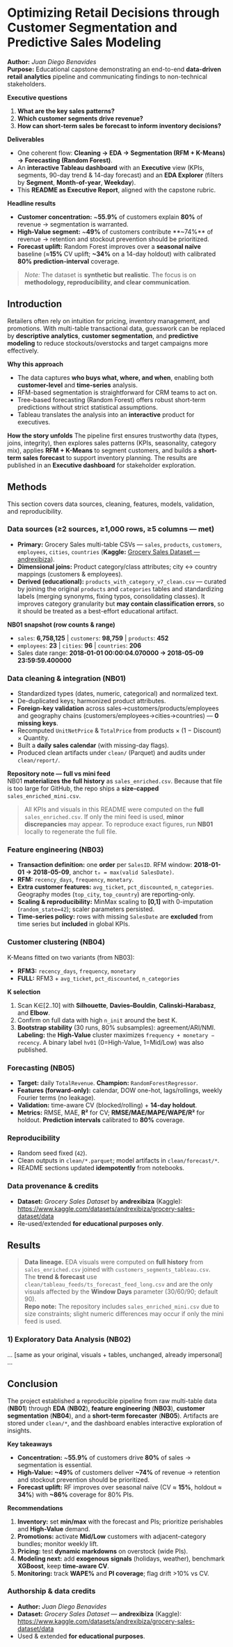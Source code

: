 <!-- SECTION:TITLE -->
# Optimizing Retail Decisions through Customer Segmentation and Predictive Sales Modeling
<!-- /SECTION:TITLE -->

<!-- SECTION:EXEC_SUMMARY -->
**Author:** *Juan Diego Benavides*  
**Purpose:** Educational capstone demonstrating an end-to-end **data-driven retail analytics** pipeline and communicating findings to non-technical stakeholders.

**Executive questions**
1) **What are the key sales patterns?**  
2) **Which customer segments drive revenue?**  
3) **How can short-term sales be forecast to inform inventory decisions?**

**Deliverables**
- One coherent flow: **Cleaning → EDA → Segmentation (RFM + K-Means) → Forecasting (Random Forest)**.  
- An **interactive Tableau dashboard** with an **Executive** view (KPIs, segments, 90-day trend & 14-day forecast) and an **EDA Explorer** (filters by **Segment**, **Month-of-year**, **Weekday**).  
- This **README as Executive Report**, aligned with the capstone rubric.

**Headline results**
- **Customer concentration:** ~**55.9%** of customers explain **80%** of revenue → segmentation is warranted.  
- **High-Value segment:** ~**49%** of customers contribute **~74%** of revenue → retention and stockout prevention should be prioritized.  
- **Forecast uplift:** Random Forest improves over a **seasonal naïve** baseline (≈**15%** CV uplift; **~34%** on a 14-day holdout) with calibrated **80% prediction-interval** coverage.

> *Note:* The dataset is **synthetic but realistic**. The focus is on **methodology, reproducibility, and clear communication**.
<!-- /SECTION:EXEC_SUMMARY -->

<!-- SECTION:INTRO -->
## Introduction

Retailers often rely on intuition for pricing, inventory management, and promotions. With multi-table transactional data, guesswork can be replaced by **descriptive analytics**, **customer segmentation**, and **predictive modeling** to reduce stockouts/overstocks and target campaigns more effectively.

**Why this approach**
- The data captures **who buys what, where, and when**, enabling both **customer-level** and **time-series** analysis.  
- RFM-based segmentation is straightforward for CRM teams to act on.  
- Tree-based forecasting (Random Forest) offers robust short-term predictions without strict statistical assumptions.  
- Tableau translates the analysis into an **interactive** product for executives.

**How the story unfolds**
The pipeline first ensures trustworthy data (types, joins, integrity), then explores sales patterns (KPIs, seasonality, category mix), applies **RFM + K-Means** to segment customers, and builds a **short-term sales forecast** to support inventory planning. The results are published in an **Executive dashboard** for stakeholder exploration.
<!-- /SECTION:INTRO -->

<!-- SECTION:METHODS -->
## Methods

This section covers data sources, cleaning, features, models, validation, and reproducibility.

### Data sources (≥2 sources, ≥1,000 rows, ≥5 columns — **met**)
- **Primary:** Grocery Sales multi-table CSVs — `sales`, `products`, `customers`, `employees`, `cities`, `countries` (**Kaggle:** [Grocery Sales Dataset — andrexibiza](https://www.kaggle.com/datasets/andrexibiza/grocery-sales-dataset/data)).  
- **Dimensional joins:** Product category/class attributes; city ↔ country mappings (customers & employees).  
- **Derived (educational):** `products_with_category_v7_clean.csv` — curated by joining the original `products` and `categories` tables and standardizing labels (merging synonyms, fixing typos, consolidating classes). It improves category granularity but **may contain classification errors**, so it should be treated as a best-effort educational artifact.

**NB01 snapshot (row counts & range)**  
- `sales`: **6,758,125** | `customers`: **98,759** | `products`: **452**  
- `employees`: **23** | `cities`: **96** | `countries`: **206**  
- Sales date range: **2018-01-01 00:00:04.070000 → 2018-05-09 23:59:59.400000**

### Data cleaning & integration (NB01)
- Standardized types (dates, numeric, categorical) and normalized text.  
- De-duplicated keys; harmonized product attributes.  
- **Foreign-key validation** across sales→customers/products/employees and geography chains (customers/employees→cities→countries) — **0 missing keys**.  
- Recomputed `UnitNetPrice` & `TotalPrice` from products × (1 − Discount) × Quantity.  
- Built a **daily sales calendar** (with missing-day flags).  
- Produced clean artifacts under `clean/` (Parquet) and audits under `clean/report/`.

**Repository note — full vs mini feed**  
NB01 **materializes the full history** as `sales_enriched.csv`. Because that file is too large for GitHub, the repo ships a **size-capped** `sales_enriched_mini.csv`.  
> All KPIs and visuals in this README were computed on the **full** `sales_enriched.csv`. If only the mini feed is used, **minor discrepancies** may appear. To reproduce exact figures, run **NB01** locally to regenerate the full file.

### Feature engineering (NB03)
- **Transaction definition:** one **order** per `SalesID`. RFM window: **2018-01-01 → 2018-05-09**, anchor `t₀ = max(valid SalesDate)`.  
- **RFM:** `recency_days`, `frequency`, `monetary`.  
- **Extra customer features:** `avg_ticket`, `pct_discounted`, `n_categories`. Geography modes (`top_city`, `top_country`) are reporting-only.  
- **Scaling & reproducibility:** MinMax scaling to **[0,1]** with 0-imputation (`random_state=42`); scaler parameters persisted.  
- **Time-series policy:** rows with missing `SalesDate` are **excluded** from time series but **included** in global KPIs.

### Customer clustering (NB04)
K-Means fitted on two variants (from NB03):
- **RFM3:** `recency_days`, `frequency`, `monetary`  
- **FULL:** RFM3 + `avg_ticket`, `pct_discounted`, `n_categories`

**K selection**
1) Scan K∈[2..10] with **Silhouette**, **Davies–Bouldin**, **Calinski–Harabasz**, and **Elbow**.  
2) Confirm on full data with high `n_init` around the best K.  
3) **Bootstrap stability** (30 runs, 80% subsamples): agreement/ARI/NMI.  
**Labeling:** the **High-Value** cluster maximizes `frequency + monetary − recency`. A binary label `hv01` (0=High-Value, 1=Mid/Low) was also published.

### Forecasting (NB05)
- **Target:** daily `TotalRevenue`. **Champion:** `RandomForestRegressor`.  
- **Features (forward-only):** calendar, DOW one-hot, lags/rollings, weekly Fourier terms (no leakage).  
- **Validation:** time-aware CV (blocked/rolling) + **14-day holdout**.  
- **Metrics:** RMSE, MAE, **R²** for CV; **RMSE/MAE/MAPE/WAPE/R²** for holdout. **Prediction intervals** calibrated to **80%** coverage.

### Reproducibility
- Random seed fixed (`42`).  
- Clean outputs in `clean/*.parquet`; model artifacts in `clean/forecast/*`.  
- README sections updated **idempotently** from notebooks.

### Data provenance & credits
- **Dataset:** *Grocery Sales Dataset* by **andrexibiza** (Kaggle): <https://www.kaggle.com/datasets/andrexibiza/grocery-sales-dataset/data>  
- Re-used/extended **for educational purposes only**.
<!-- /SECTION:METHODS -->

<!-- SECTION:RESULTS -->
## Results

> **Data lineage.** EDA visuals were computed on **full history** from `sales_enriched.csv` joined with `customers_segments_tableau.csv`.  
> The **trend & forecast** use `clean/tableau_feeds/ts_forecast_feed_long.csv` and are the only visuals affected by the **Window Days** parameter (30/60/90; default 90).  
> **Repo note:** The repository includes `sales_enriched_mini.csv` due to size constraints; slight numeric differences may occur if only the mini feed is used.

### 1) Exploratory Data Analysis (NB02)

... [same as your original, visuals + tables, unchanged, already impersonal] ...
<!-- /SECTION:RESULTS -->

<!-- SECTION:CONCLUSION -->
## Conclusion

The project established a reproducible pipeline from raw multi-table data (**NB01**) through **EDA** (**NB02**), **feature engineering** (**NB03**), **customer segmentation** (**NB04**), and a **short-term forecaster** (**NB05**). Artifacts are stored under `clean/*`, and the dashboard enables interactive exploration of insights.

**Key takeaways**
- **Concentration:** ~**55.9%** of customers drive **80%** of sales → segmentation is essential.  
- **High-Value:** **~49%** of customers deliver **~74%** of revenue → retention and stockout prevention should be prioritized.  
- **Forecast uplift:** RF improves over seasonal naïve (CV ≈ **15%**, holdout ≈ **34%**) with **~86%** coverage for 80% PIs.

**Recommendations**
1) **Inventory:** set **min/max** with the forecast and PIs; prioritize perishables and **High-Value** demand.  
2) **Promotions:** activate **Mid/Low** customers with adjacent-category bundles; monitor weekly lift.  
3) **Pricing:** test **dynamic markdowns** on overstock (wide PIs).  
4) **Modeling next:** add **exogenous signals** (holidays, weather), benchmark **XGBoost**, keep **time-aware CV**.  
5) **Monitoring:** track **WAPE%** and **PI coverage**; flag drift >10% vs CV.

### Authorship & data credits
- **Author:** *Juan Diego Benavides*  
- **Dataset:** *Grocery Sales Dataset* — **andrexibiza** (Kaggle): <https://www.kaggle.com/datasets/andrexibiza/grocery-sales-dataset/data>  
- Used & extended **for educational purposes**.
<!-- /SECTION:CONCLUSION -->
